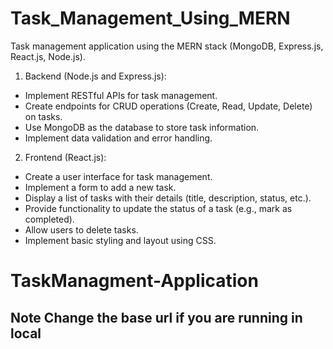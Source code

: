 # Task_Management_Using_MERN
Task management application using the MERN stack (MongoDB, Express.js, React.js, Node.js).

1. Backend (Node.js and Express.js):
- Implement RESTful APIs for task management.
- Create endpoints for CRUD operations (Create, Read, Update, Delete) on tasks.
- Use MongoDB as the database to store task information.
- Implement data validation and error handling.
  
2. Frontend (React.js):
- Create a user interface for task management.
- Implement a form to add a new task.
- Display a list of tasks with their details (title, description, status, etc.).
- Provide functionality to update the status of a task (e.g., mark as completed).
- Allow users to delete tasks.
- Implement basic styling and layout using CSS.
# TaskManagment-Application

## Note Change the base url if you are running in local